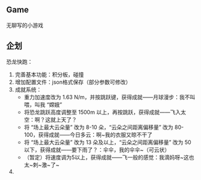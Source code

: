 ## Game

无聊写的小游戏

## 企划

恐龙快跑：
1. 完善基本功能：积分板，碰撞
2. 增加配置文件：json格式保存（部分参数可修改）
3. 成就系统：
    - 重力加速度改为 1.63 N/m，并按跳跃键，获得成就——月球漫步：我不叫喂，叫我 “嫦娥”
    - 将恐龙跳跃高度调整至 1500m 以上，再按跳跃，获得成就——飞入太空：啊？这就上天了？
    - 将 “场上最大云朵量” 改为 8-10 朵，“云朵之间距离偏移量” 改为 80-100，获得成就——今日多云：啊~我的衣服又晾不干了
    - 将 “场上最大云朵量” 改为 13 朵及以上，“云朵之间距离偏移量” 改为 50以下，获得成就——要下雨了？：伞伞，我的伞伞~（可云状）
    - （暂定）将速度调为5以上，获得成就——飞一般的感觉：我滴妈呀~这也太~刺~激~了~
4. 
